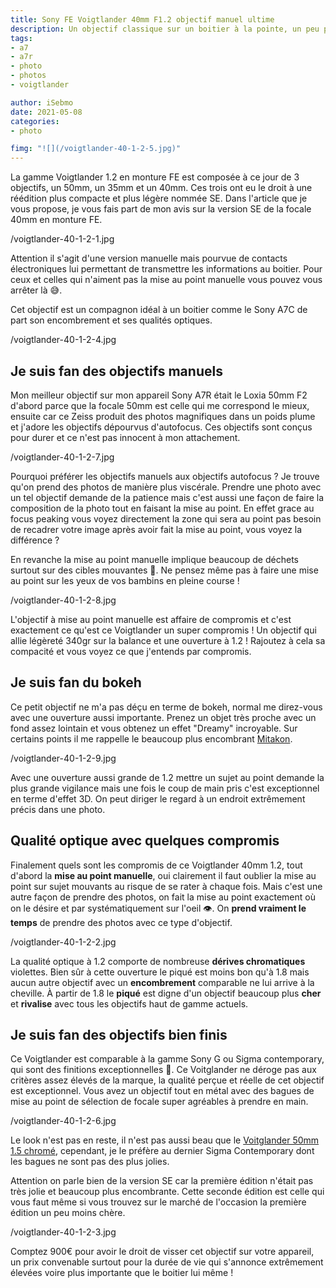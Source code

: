 ```yaml
---
title: Sony FE Voigtlander 40mm F1.2 objectif manuel ultime
description: Un objectif classique sur un boitier à la pointe, un peu paradoxale non ?
tags:
- a7
- a7r
- photo
- photos
- voigtlander

author: iSebmo
date: 2021-05-08
categories:
- photo

fimg: "![](/voigtlander-40-1-2-5.jpg)"
---
```


La gamme Voigtlander 1.2 en monture FE est composée à ce jour de 3 objectifs, un 50mm, un 35mm et un 40mm. Ces trois ont eu le droit à une réédition plus compacte et plus légère nommée SE. Dans l'article que je vous propose, je vous fais part de mon avis sur la version SE de la focale 40mm en monture FE.

/voigtlander-40-1-2-1.jpg

Attention il s'agit d'une version manuelle mais pourvue de contacts électroniques lui permettant de transmettre les informations au boitier. Pour ceux et celles qui n'aiment pas la mise au point manuelle vous pouvez vous arrêter là 😅.

Cet objectif est un compagnon idéal à un boitier comme le Sony A7C de part son encombrement et ses qualités optiques.

/voigtlander-40-1-2-4.jpg

## Je suis fan des objectifs manuels
Mon meilleur objectif sur mon appareil Sony A7R était le Loxia 50mm F2 d'abord parce que la focale 50mm est celle qui me correspond le mieux, ensuite car ce Zeiss produit des photos magnifiques dans un poids plume et j'adore les objectifs dépourvus d'autofocus. Ces objectifs sont conçus pour durer et ce n'est pas innocent à mon attachement. 

/voigtlander-40-1-2-7.jpg

Pourquoi préférer les objectifs manuels aux objectifs autofocus ? Je trouve qu'on prend des photos de manière plus viscérale. Prendre une photo avec un tel objectif demande de la patience mais c'est aussi une façon de faire la composition de la photo tout en faisant la mise au point. En effet grace au focus peaking vous voyez directement la zone qui sera au point pas besoin de recadrer votre image après avoir fait la mise au point, vous voyez la différence ?

En revanche la mise au point manuelle implique beaucoup de déchets surtout sur des cibles mouvantes 👶. Ne pensez même pas à faire une mise au point sur les yeux de vos bambins en pleine course !

/voigtlander-40-1-2-8.jpg

L'objectif à mise au point manuelle est affaire de compromis et c'est exactement ce qu'est ce Voigtlander un super compromis ! Un objectif qui allie légèreté 340gr sur la balance et une ouverture à 1.2 ! Rajoutez à cela sa compacité et vous voyez ce que j'entends par compromis. 

## Je suis fan du bokeh
Ce petit objectif ne m'a pas déçu en terme de bokeh, normal me direz-vous avec une ouverture aussi importante. Prenez un objet très proche avec un fond assez lointain et vous obtenez un effet "Dreamy" incroyable. Sur certains points il me rappelle le beaucoup plus encombrant [Mitakon](https://tfada.fr/mitakon-speedmaster-50mm-f/0.95-dark-knight/).

/voigtlander-40-1-2-9.jpg

Avec une ouverture aussi grande de 1.2 mettre un sujet au point demande la plus grande vigilance mais une fois le coup de main pris c'est exceptionnel en terme d'effet 3D. On peut diriger le regard à un endroit extrêmement précis dans une photo. 

## Qualité optique avec quelques compromis
Finalement quels sont les compromis de ce Voigtlander 40mm 1.2, tout d'abord la **mise au point manuelle**, oui clairement il faut oublier la mise au point sur sujet mouvants au risque de se rater à chaque fois. Mais c'est une autre façon de prendre des photos, on fait la mise au point exactement où on le désire et par systématiquement sur l'oeil 👁. On **prend vraiment le temps** de prendre des photos avec ce type d'objectif. 

/voigtlander-40-1-2-2.jpg

La qualité optique à 1.2 comporte de nombreuse **dérives chromatiques** violettes. Bien sûr à cette ouverture le piqué est moins bon qu'à 1.8 mais aucun autre objectif avec un **encombrement** comparable ne lui arrive à la cheville. À partir de 1.8 le **piqué** est digne d'un objectif beaucoup plus **cher** et **rivalise** avec tous les objectifs haut de gamme actuels. 

## Je suis fan des objectifs bien finis
Ce Voigtlander est comparable à la gamme Sony G ou Sigma contemporary, qui sont des finitions exceptionnelles 🥰. Ce Voitglander ne déroge pas aux critères assez élevés de la marque, la qualité perçue et réelle de cet objectif est exceptionnel. Vous avez un objectif tout en métal avec des bagues de mise au point de sélection de focale super agréables à prendre en main. 

/voigtlander-40-1-2-6.jpg

Le look n'est pas en reste, il n'est pas aussi beau que le [Voitglander 50mm 1.5 chromé](https://www.voigtlaender.de/lenses/vm/50-mm-11-5-nokton-asphaerisch/?lang=en), cependant, je le préfère au dernier Sigma Contemporary dont les bagues ne sont pas des plus jolies. 

Attention on parle bien de la version SE car la première édition n'était pas très jolie et beaucoup plus encombrante. Cette seconde édition est celle qui vous faut même si vous trouvez sur le marché de l'occasion la première édition un peu moins chère. 

/voigtlander-40-1-2-3.jpg

Comptez 900€ pour avoir le droit de visser cet objectif sur votre appareil, un prix convenable surtout pour la durée de vie qui s'annonce extrêmement élevées voire plus importante que le boitier lui même !
